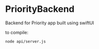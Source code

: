 # PriorityBackend
Backend for Priority app built using swiftUI


to compile:
```bash
node api/server.js
```